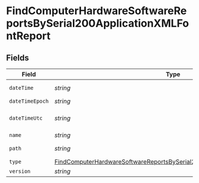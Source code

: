 # FindComputerHardwareSoftwareReportsBySerial200ApplicationXMLFontReport


## Fields

| Field                                                                                                                                                                               | Type                                                                                                                                                                                | Required                                                                                                                                                                            | Description                                                                                                                                                                         | Example                                                                                                                                                                             |
| ----------------------------------------------------------------------------------------------------------------------------------------------------------------------------------- | ----------------------------------------------------------------------------------------------------------------------------------------------------------------------------------- | ----------------------------------------------------------------------------------------------------------------------------------------------------------------------------------- | ----------------------------------------------------------------------------------------------------------------------------------------------------------------------------------- | ----------------------------------------------------------------------------------------------------------------------------------------------------------------------------------- |
| `dateTime`                                                                                                                                                                          | *string*                                                                                                                                                                            | :heavy_minus_sign:                                                                                                                                                                  | N/A                                                                                                                                                                                 | 2017-07-07 18:37:04                                                                                                                                                                 |
| `dateTimeEpoch`                                                                                                                                                                     | *string*                                                                                                                                                                            | :heavy_minus_sign:                                                                                                                                                                  | N/A                                                                                                                                                                                 | 1499470624555                                                                                                                                                                       |
| `dateTimeUtc`                                                                                                                                                                       | *string*                                                                                                                                                                            | :heavy_minus_sign:                                                                                                                                                                  | N/A                                                                                                                                                                                 | 2017-07-07T18:37:04.555-0500                                                                                                                                                        |
| `name`                                                                                                                                                                              | *string*                                                                                                                                                                            | :heavy_minus_sign:                                                                                                                                                                  | N/A                                                                                                                                                                                 | Al Nile.ttc                                                                                                                                                                         |
| `path`                                                                                                                                                                              | *string*                                                                                                                                                                            | :heavy_minus_sign:                                                                                                                                                                  | N/A                                                                                                                                                                                 | /Library/Fonts/Al Nile.ttc                                                                                                                                                          |
| `type`                                                                                                                                                                              | [FindComputerHardwareSoftwareReportsBySerial200ApplicationXMLFontReportType](../../models/operations/findcomputerhardwaresoftwarereportsbyserial200applicationxmlfontreporttype.md) | :heavy_minus_sign:                                                                                                                                                                  | N/A                                                                                                                                                                                 |                                                                                                                                                                                     |
| `version`                                                                                                                                                                           | *string*                                                                                                                                                                            | :heavy_minus_sign:                                                                                                                                                                  | N/A                                                                                                                                                                                 | n/a                                                                                                                                                                                 |